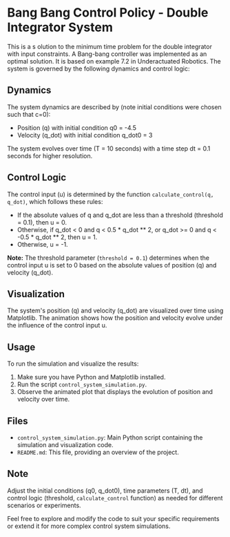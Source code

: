 # Bang Bang Control Policy - Double Integrator System

This is a s olution to the minimum time problem for the double integrator with input constraints. A Bang-bang controller was implemented as an optimal solution. It is based on example 7.2 in Underactuated Robotics. The system is governed by the following dynamics and control logic:

## Dynamics

The system dynamics are described by (note initial conditions were chosen such that c=0):
- Position (q) with initial condition q0 = -4.5
- Velocity (q_dot) with initial condition q_dot0 = 3

The system evolves over time (T = 10 seconds) with a time step dt = 0.1 seconds for higher resolution.

## Control Logic

The control input (u) is determined by the function `calculate_control(q, q_dot)`, which follows these rules:
- If the absolute values of q and q_dot are less than a threshold (threshold = 0.1), then u = 0.
- Otherwise, if q_dot < 0 and q < 0.5 * q_dot ** 2, or q_dot >= 0 and q < -0.5 * q_dot ** 2, then u = 1.
- Otherwise, u = -1.

**Note:** The threshold parameter (`threshold = 0.1`) determines when the control input u is set to 0 based on the absolute values of position (q) and velocity (q_dot).

## Visualization

The system's position (q) and velocity (q_dot) are visualized over time using Matplotlib. The animation shows how the position and velocity evolve under the influence of the control input u.

## Usage

To run the simulation and visualize the results:
1. Make sure you have Python and Matplotlib installed.
2. Run the script `control_system_simulation.py`.
3. Observe the animated plot that displays the evolution of position and velocity over time.

## Files

- `control_system_simulation.py`: Main Python script containing the simulation and visualization code.
- `README.md`: This file, providing an overview of the project.

## Note

Adjust the initial conditions (q0, q_dot0), time parameters (T, dt), and control logic (threshold, `calculate_control` function) as needed for different scenarios or experiments.

Feel free to explore and modify the code to suit your specific requirements or extend it for more complex control system simulations.
